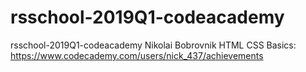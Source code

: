 # rsschool-2019Q1-codeacademy
rsschool-2019Q1-codeacademy
Nikolai Bobrovnik
HTML CSS Basics: https://www.codecademy.com/users/nick_437/achievements
